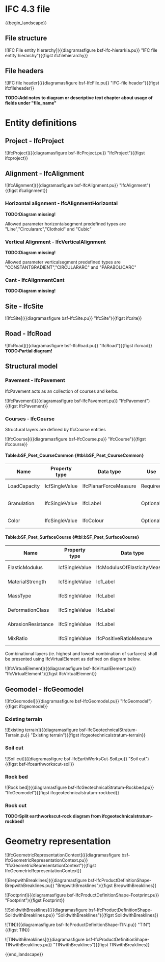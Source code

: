 # IFC 4.3 file

{{begin_landscape}}
## File structure

![IFC File entity hierarchy]({{diagramasfigure bsf-ifc-hierarkia.pu}} "IFC file entity hierarchy"){{figst ifcfilehierarchy}}


## File headers

![IFC file header]({{diagramasfigure bsf-IfcFile.pu}} "IFC-file header"){{figst ifcfileheader}}

**TODO:Add notes to diagram or descriptive text chapter about usage of fields under "file_name"**

# Entity definitions

## Project - IfcProject

![IfcProject]({{diagramasfigure bsf-IfcProject.pu}} "IfcProject"){{figst ifcproject}}

## Alignment - IfcAlignment

![IfcAlignment]({{diagramasfigure bsf-IfcAlignment.pu}} "IfcAlignment"){{figst ifcalignment}}

### Horizontal alignment - IfcAlignmentHorizontal
**TODO:Diagram missing!**

Allowed parameter horizontalsegment predefined types are "Line","Circulararc","Clothoid" and "Cubic" 

### Vertical Alignment - IfcVerticalAlignment
**TODO:Diagram missing!**

Allowed parameter verticalsegment predefined types are "CONSTANTGRADIENT","CIRCULARARC" and "PARABOLICARC"

### Cant - IfcAlignmentCant
**TODO:Diagram missing!**


## Site - IfcSite

![IfcSite]({{diagramasfigure bsf-IfcSite.pu}} "IfcSite"){{figst ifcsite}}

## Road - IfcRoad

![IfcRoad]({{diagramasfigure bsf-IfcRoad.pu}} "IfcRoad"){{figst ifcroad}}
**TODO:Partial diagram!**

## Structural model
   
### Pavement - IfcPavement

IfcPavement acts as an collection of courses and kerbs.

![IfcPavement]({{diagramasfigure bsf-IfcPavement.pu}} "IfcPavement"){{figst IfcPavement}}

### Courses - IfcCourse

Structural layers are defined by IfcCourse entities

![IfcCourse]({{diagramasfigure bsf-IfcCourse.pu}} "IfcCourse"){{figst ifccourse}}


#### Table:bSF_Pset_CourseCommon {#tbl:bSF_Pset_CourseCommon}
| Name | Property type | Data type | Use | Description|
|----------|----------|----------|----------|----------|
|LoadCapacity|IcfSingleValue|IfcPlanarForceMeasure|Required|Load capacity|
|Granulation|IfcSingleValue|IfcLabel|Optional|Granule size, ie. 16-20mm|
|Color|IfcSingleValue|IfcColour|Optional|Material color|

#### Table:bSF_Pset_SurfaceCourse {#tbl:bSF_Pset_SurfaceCourse}

| Name | Property type | Data type | Use | Description|
|----------|----------|----------|----------|----------|
|ElasticModulus|IcfSingleValue|IfcModulusOfElasticityMeasure|Required|Elastic modulus|
|MaterialStrength|IcfSingleValue|IcfLabel|Optional|Material strength|
|MassType|IfcSingleValue|IfcLabel|Required|Mass type, ie. AB|
|DeformationClass|IfcSingleValue|IfcLabel|Optional|Deformation class|
|AbrasionResistance|IfcSingleValue|IfcLabel|Optional|Abrasion resistance|
|MixRatio|IfcSingleValue|IfcPositiveRatioMeasure|Optional|Rock/Binder ratio|




Combinational layers (ie. highest and lowest combination of surfaces) shall be presented using IfcVirtualElement as defined on diagram below.

![IfcVirtualElement]({{diagramasfigure bsf-IfcVirtualElement.pu}} "IfcVirtualElement"){{figst IfcVirtualElement}}

## Geomodel - IfcGeomodel

![IfcGeomodel]({{diagramasfigure bsf-IfcGeomodel.pu}} "IfcGeomodel"){{figst ifcgeomodel}}

### Existing terrain

![Existing terrain]({{diagramasfigure bsf-IfcGeotechnicalStratum-Terrain.pu}} "Existing terrain"){{figst ifcgeotechnicalstratum-terrain}}

### Soil cut

![Soil cut]({{diagramasfigure bsf-IfcEarthWorksCut-Soil.pu}} "Soil cut"){{figst bsf-ifcearthworkscut-soil}}

### Rock bed

![Rock bed]({{diagramasfigure bsf-IfcGeotechnicalStratum-Rockbed.pu}} "IfcGeomodel"){{figst ifcgeotechnicalstratum-rockbed}}

### Rock cut

**TODO:Split earthworkscut-rock diagram from ifcgeotechnicalstratum-rockbed!**

# Geometry representation

![IfcGeometricRepresentationContext]({{diagramasfigure bsf-IfcGeometricRepresentationContext.pu}} "IfcGeometricRepresentationContext"){{figst IfcGeometricRepresentationContext}}

![BrepwithBreaklines]({{diagramasfigure bsf-IfcProductDefinitionShape-BrepwithBreaklines.pu}} "BrepwithBreaklines"){{figst BrepwithBreaklines}}

![Footprint]({{diagramasfigure bsf-IfcProductDefinitionShape-Footprint.pu}} "Footprint"){{figst Footprint}}

![SolidwithBreaklines]({{diagramasfigure bsf-IfcProductDefinitionShape-SolidwithBreaklines.pu}} "SolidwithBreaklines"){{figst SolidwithBreaklines}}

![TIN]({{diagramasfigure bsf-IfcProductDefinitionShape-TIN.pu}} "TIN"){{figst TIN}}

![TINwithBreaklines]({{diagramasfigure bsf-IfcProductDefinitionShape-TINwithBreaklines.pu}} "TINwithBreaklines"){{figst TINwithBreaklines}}

{{end_landscape}}

